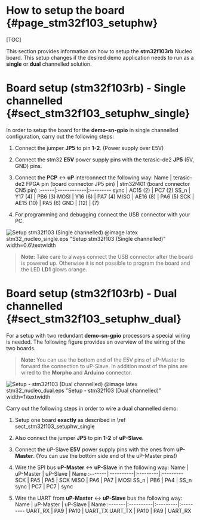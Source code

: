 How to setup the board {#page_stm32f103_setuphw}
============

[TOC]

This section provides information on how to setup the **stm32f103rb** Nucleo board.
This setup changes if the desired demo application needs to run as a **single**
or **dual** channelled solution.

# Board setup (stm32f103rb) - Single channelled    {#sect_stm32f103_setuphw_single}
In order to setup the board for the **demo-sn-gpio** in
single channelled configuration, carry out the following steps:
1. Connect the jumper **JP5** to pin **1-2**. (Power supply over E5V)
2. Connect the stm32 **E5V** power supply pins with the terasic-de2 **JP5**
  (5V, GND) pins.
3. Connect the **PCP** <-> **uP** interconnect the following way:
    Name   | terasic-de2 FPGA pin (board connector JP5 pin) | stm32f401 (board connector CN5 pin)
    :------|:------------|:---------
    sync   | AC15 (2)    | PC7  (2)
    SS_n   | Y17 (4)     | PB6 (3)
    MOSI   | Y16 (6)     | PA7 (4)
    MISO   | AE16 (8)    | PA6 (5)
    SCK    | AE15 (10)   | PA5 (6)
    GND    | (12)        | (7)

4. For programming and debugging connect the USB connector with your PC.

![Setup stm32f103 (Single channelled)](stm32_nucleo_single.png)
@image latex stm32_nucleo_single.eps "Setup stm32f103 (Single channelled)" width=0.6\textwidth

> **Note:** Take care to always connect the USB connector after the board is
> powered up. Otherwise it is not possible to program the board and the LED **LD1**
> glows orange.

# Board setup (stm32f103rb) - Dual channelled    {#sect_stm32f103_setuphw_dual}
For a setup with two redundant **demo-sn-gpio** processors a special wiring is
needed. The following figure provides an overview of the wiring of the two boards.

> **Note:** You can use the bottom end of the E5V pins of uP-Master to forward
> the connection to uP-Slave. In addition most of the pins are wired to the
> **Morpho** and **Arduino** connector.

![Setup - stm32f103 (Dual channelled)](stm32_nucleo_dual.png)
@image latex stm32_nucleo_dual.eps "Setup - stm32f103 (Dual channelled)" width=1\textwidth

Carry out the following steps in order to wire a dual channelled demo:
1. Setup one board **exactly** as described in \ref sect_stm32f103_setuphw_single
2. Also connect the jumper **JP5** to pin **1-2** of **uP-Slave**.
3. Connect the uP-Slave **E5V** power supply pins with the ones from **uP-Master**.
   (You can use the bottom side end of the uP-Master pins!)
4. Wire the SPI bus **uP-Master** <-> **uP-Slave** in the following way:
    Name    | uP-Master | uP-Slave | Name
    :-------|:----------|:---------|:---------
    SCK     | PA5       | PA5      | SCK
    MISO    | PA6       | PA7      | MOSI
    SS_n    | PB6       | PA4      | SS_n
    sync    | PC7       | PC7      | sync

5. Wire the UART from **uP-Master** <-> **uP-Slave** bus the following way:
    Name    | uP-Master | uP-Slave | Name
    :-------|:----------|:---------|:---------
    UART_RX | PA9       | PA10     | UART_TX
    UART_TX | PA10      | PA9      | UART_RX
